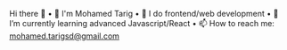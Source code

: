 Hi there 👋
• 💬 I'm Mohamed Tarig
• 🔭 I do frontend/web development
• 🌱 I’m currently learning advanced Javascript/React
• 📫 How to reach me: mohamed.tarigsd@gmail.com
